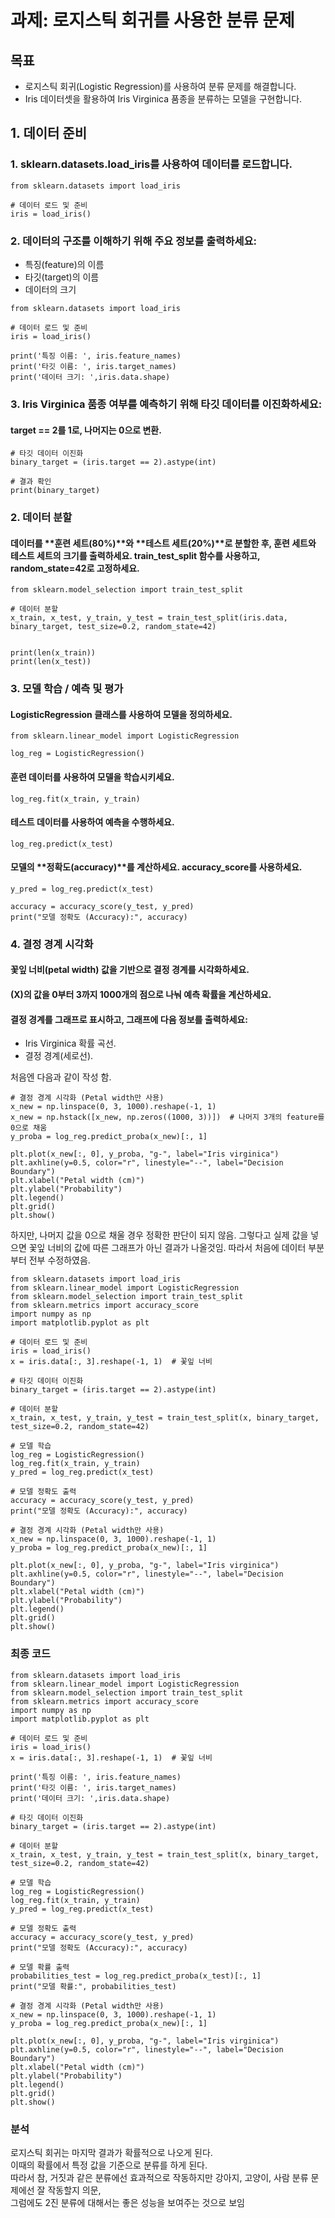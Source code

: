 # 과제: 로지스틱 회귀를 사용한 분류 문제

## 목표

- 로지스틱 회귀(Logistic Regression)를 사용하여 분류 문제를 해결합니다.
- Iris 데이터셋을 활용하여 Iris Virginica 품종을 분류하는 모델을 구현합니다.

## 1. 데이터 준비

### 1. sklearn.datasets.load_iris를 사용하여 데이터를 로드합니다.

```
from sklearn.datasets import load_iris

# 데이터 로드 및 준비
iris = load_iris()
```

### 2. 데이터의 구조를 이해하기 위해 주요 정보를 출력하세요:

- 특징(feature)의 이름
- 타깃(target)의 이름
- 데이터의 크기

```
from sklearn.datasets import load_iris

# 데이터 로드 및 준비
iris = load_iris()

print('특징 이름: ', iris.feature_names)
print('타깃 이름: ', iris.target_names)
print('데이터 크기: ',iris.data.shape)
```

### 3. Iris Virginica 품종 여부를 예측하기 위해 타깃 데이터를 이진화하세요:

#### target == 2를 1로, 나머지는 0으로 변환.

```
# 타깃 데이터 이진화
binary_target = (iris.target == 2).astype(int)

# 결과 확인
print(binary_target)
```

### 2. 데이터 분할

#### 데이터를 **훈련 세트(80%)**와 **테스트 세트(20%)**로 분할한 후, 훈련 세트와 테스트 세트의 크기를 출력하세요. train_test_split 함수를 사용하고, random_state=42로 고정하세요.

```
from sklearn.model_selection import train_test_split

# 데이터 분할
x_train, x_test, y_train, y_test = train_test_split(iris.data, binary_target, test_size=0.2, random_state=42)


print(len(x_train))
print(len(x_test))
```

### 3. 모델 학습 / 예측 및 평가

#### LogisticRegression 클래스를 사용하여 모델을 정의하세요.

```
from sklearn.linear_model import LogisticRegression

log_reg = LogisticRegression()
```

#### 훈련 데이터를 사용하여 모델을 학습시키세요.

```
log_reg.fit(x_train, y_train)
```

#### 테스트 데이터를 사용하여 예측을 수행하세요.

```
log_reg.predict(x_test)
```

#### 모델의 **정확도(accuracy)**를 계산하세요. accuracy_score를 사용하세요.

```
y_pred = log_reg.predict(x_test)

accuracy = accuracy_score(y_test, y_pred)
print("모델 정확도 (Accuracy):", accuracy)
```

### 4. 결정 경계 시각화

#### 꽃잎 너비(petal width) 값을 기반으로 결정 경계를 시각화하세요.

#### (X)의 값을 0부터 3까지 1000개의 점으로 나눠 예측 확률을 계산하세요.

#### 결정 경계를 그래프로 표시하고, 그래프에 다음 정보를 출력하세요:

- Iris Virginica 확률 곡선.
- 결정 경계(세로선).

처음엔 다음과 같이 작성 함.

```
# 결정 경계 시각화 (Petal width만 사용)
x_new = np.linspace(0, 3, 1000).reshape(-1, 1)
x_new = np.hstack([x_new, np.zeros((1000, 3))])  # 나머지 3개의 feature를 0으로 채움
y_proba = log_reg.predict_proba(x_new)[:, 1]

plt.plot(x_new[:, 0], y_proba, "g-", label="Iris virginica")
plt.axhline(y=0.5, color="r", linestyle="--", label="Decision Boundary")
plt.xlabel("Petal width (cm)")
plt.ylabel("Probability")
plt.legend()
plt.grid()
plt.show()
```

하지만, 나머지 값을 0으로 채울 경우 정확한 판단이 되지 않음.
그렇다고 실제 값을 넣으면 꽃잎 너비의 값에 따른 그래프가 아닌 결과가 나올것임.
따라서 처음에 데이터 부분 부터 전부 수정하였음.

```
from sklearn.datasets import load_iris
from sklearn.linear_model import LogisticRegression
from sklearn.model_selection import train_test_split
from sklearn.metrics import accuracy_score
import numpy as np
import matplotlib.pyplot as plt

# 데이터 로드 및 준비
iris = load_iris()
x = iris.data[:, 3].reshape(-1, 1)  # 꽃잎 너비

# 타깃 데이터 이진화
binary_target = (iris.target == 2).astype(int)

# 데이터 분할
x_train, x_test, y_train, y_test = train_test_split(x, binary_target, test_size=0.2, random_state=42)

# 모델 학습
log_reg = LogisticRegression()
log_reg.fit(x_train, y_train)
y_pred = log_reg.predict(x_test)

# 모델 정확도 출력
accuracy = accuracy_score(y_test, y_pred)
print("모델 정확도 (Accuracy):", accuracy)

# 결정 경계 시각화 (Petal width만 사용)
x_new = np.linspace(0, 3, 1000).reshape(-1, 1)
y_proba = log_reg.predict_proba(x_new)[:, 1]

plt.plot(x_new[:, 0], y_proba, "g-", label="Iris virginica")
plt.axhline(y=0.5, color="r", linestyle="--", label="Decision Boundary")
plt.xlabel("Petal width (cm)")
plt.ylabel("Probability")
plt.legend()
plt.grid()
plt.show()
```

### 최종 코드

```
from sklearn.datasets import load_iris
from sklearn.linear_model import LogisticRegression
from sklearn.model_selection import train_test_split
from sklearn.metrics import accuracy_score
import numpy as np
import matplotlib.pyplot as plt

# 데이터 로드 및 준비
iris = load_iris()
x = iris.data[:, 3].reshape(-1, 1)  # 꽃잎 너비

print('특징 이름: ', iris.feature_names)
print('타깃 이름: ', iris.target_names)
print('데이터 크기: ',iris.data.shape)

# 타깃 데이터 이진화
binary_target = (iris.target == 2).astype(int)

# 데이터 분할
x_train, x_test, y_train, y_test = train_test_split(x, binary_target, test_size=0.2, random_state=42)

# 모델 학습
log_reg = LogisticRegression()
log_reg.fit(x_train, y_train)
y_pred = log_reg.predict(x_test)

# 모델 정확도 출력
accuracy = accuracy_score(y_test, y_pred)
print("모델 정확도 (Accuracy):", accuracy)

# 모델 확률 출력
probabilities_test = log_reg.predict_proba(x_test)[:, 1]
print("모델 확률:", probabilities_test)

# 결정 경계 시각화 (Petal width만 사용)
x_new = np.linspace(0, 3, 1000).reshape(-1, 1)
y_proba = log_reg.predict_proba(x_new)[:, 1]

plt.plot(x_new[:, 0], y_proba, "g-", label="Iris virginica")
plt.axhline(y=0.5, color="r", linestyle="--", label="Decision Boundary")
plt.xlabel("Petal width (cm)")
plt.ylabel("Probability")
plt.legend()
plt.grid()
plt.show()
```

### 분석

로지스틱 회귀는 마지막 결과가 확률적으로 나오게 된다. <br/>
이때의 확률에서 특정 값을 기준으로 분류를 하게 된다. <br/>
따라서 참, 거짓과 같은 분류에선 효과적으로 작동하지만 강아지, 고양이, 사람 분류 문제에선 잘 작동할지 의문,<br/>
그럼에도 2진 분류에 대해서는 좋은 성능을 보여주는 것으로 보임

